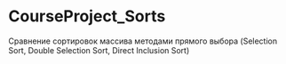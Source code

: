 # CourseProject_Sorts

 Сравнение сортировок массива методами прямого выбора (Selection Sort, Double Selection Sort, Direct Inclusion Sort) 
